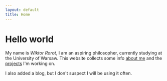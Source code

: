 ```yaml
---
layout: default
title: Home
---
```


# Hello world

My name is *Wiktor Rorot*, I am an aspiring philosopher, currently studying at the University of Warsaw. This website collects some info [about me](./about) and the [projects](./projects) I'm working on.

I also added a blog, but I don't suspect I will be using it often.
